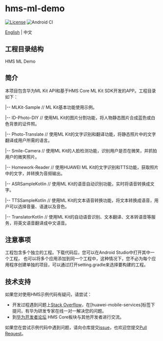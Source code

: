# hms-ml-demo

[![License](https://img.shields.io/badge/Docs-hmsguides-brightgreen)](https://developer.huawei.com/consumer/cn/doc/development/HMSCore-Guides-V5/service-introduction-0000001050040017-V5) ![Android CI](https://github.com/HMS-Core/hms-ml-demo/workflows/Android%20CI/badge.svg)

[English](https://github.com/HMS-Core/hms-ml-demo/blob/master/README.md) | 中文

## 工程目录结构
   HMS ML Demo


## 简介

本项目包含华为ML Kit API和基于HMS Core ML Kit SDK开发的APP。工程目录如下：

|-- MLKit-Sample // ML Kit基本功能使用示例。

|-- ID-Photo-DIY // 使用ML Kit的图片分割功能，将人物静态图片合成蓝色或白色背景的证件照。

|-- Photo-Translate // 使用ML Kit的文字识别和翻译功能，将静态照片中的文字翻译成用户所需的语言。

|-- Smile-Camera // 使用ML Kit的人脸检测功能，识别用户是否在微笑，并抓拍用户的微笑照片。

|-- Homework-Reader // 使用HUAWEI ML Kit的文字识别和TTS功能，获取照片中的文字，并转换为音频输出。
    
|-- ASRSampleKotlin // 使用ML Kit的语音自动识别功能，实时将语音转换成文字。

|-- TTSSampleKotlin // 使用ML Kit的文本语音转换功能，将文本转换成语音，用户可以选择音量、语速以及音色。

|-- TranslatorKotlin // 使用ML Kit的自动语音识别、文本翻译、文本转语音等服务，将英文语音翻译成中文语音。

## 注意事项

工程包含多个独立的工程。下载代码后，您可以在Android Studio中打开其中一个工程，
也可以将多个应用添加到同一个工程中，这种情况下，您不必为每个应用程序创建单独的项目，可以通过打开setting.gradle来选择要构建的工程。

## 技术支持
如果您对使用HMS示例代码有疑问，请尝试：
- 开发过程遇到问题上[Stack Overflow](https://stackoverflow.com/questions/tagged/huawei-mobile-services)，在[huawei-mobile-services]标签下提问，有华为研发专家在线一对一解决您的问题。
- 到[华为开发者论坛](https://developer.huawei.com/consumer/cn/forum/blockdisplay?fid=18) HMS Core板块与其他开发者进行交流。

如果您在尝试示例代码中遇到问题，请向仓库提交[issue](https://github.com/HMS-Core/hms-ml-demo/issues)，也欢迎您提交[Pull Request](https://github.com/HMS-Core/hms-ml-demo/pulls)。
